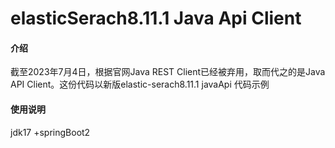 # elasticSerach8.11.1 Java Api Client

#### 介绍
截至2023年7月4日，根据官网Java REST Client已经被弃用，取而代之的是Java API Client。这份代码以新版elastic-serach8.11.1 javaApi 代码示例


#### 使用说明

jdk17 +springBoot2


